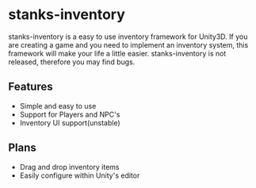 # stanks-inventory
stanks-inventory is a easy to use inventory framework for Unity3D. If you are creating a game and you need to implement an inventory system, this framework will make your life a little easier. stanks-inventory is not released, therefore you may find bugs.

## Features
- Simple and easy to use
- Support for Players and NPC's
- Inventory UI support(unstable)

## Plans
 - Drag and drop inventory items
 - Easily configure within Unity's editor